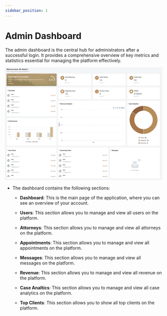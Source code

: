 ```yaml
---
sidebar_position: 1
---
```


# Admin Dashboard

The admin dashboard is the central hub for administrators after a successful login. It provides a comprehensive overview of key metrics and statistics essential for managing the platform effectively.

![Dashboard](./img/admin.png)


- The dashboard contains the following sections:

  - **Dashboard**: This is the main page of the application, where you can see an overview of your account.

  - **Users**: This section allows you to manage and view all users on the platform.

  - **Attorneys**: This section allows you to manage and view all attorneys on the platform.

  - **Appointments**: This section allows you to manage and view all appointments on the platform.

  - **Messages**: This section allows you to manage and view all messages on the platform.

  - **Revenue**: This section allows you to manage and view all revenue on the platform.

  - **Case Analtics**: This section allows you to manage and view all case analytics on the platform.

  - **Top Clients**: This section allows you to show all top clients on the platform.